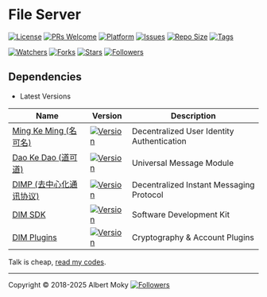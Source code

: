 # File Server

[![License](https://img.shields.io/github/license/dimpart/fileserver-py)](https://github.com/dimpart/fileserver-py/blob/master/LICENSE)
[![PRs Welcome](https://img.shields.io/badge/PRs-welcome-brightgreen.svg)](https://github.com/dimpart/fileserver-py/pulls)
[![Platform](https://img.shields.io/badge/Platform-Python%203-brightgreen.svg)](https://github.com/dimpart/fileserver-py/wiki)
[![Issues](https://img.shields.io/github/issues/dimpart/fileserver-py)](https://github.com/dimpart/fileserver-py/issues)
[![Repo Size](https://img.shields.io/github/repo-size/dimpart/fileserver-py)](https://github.com/dimpart/fileserver-py/archive/refs/heads/main.zip)
[![Tags](https://img.shields.io/github/tag/dimpart/fileserver-py)](https://github.com/dimpart/fileserver-py/tags)

[![Watchers](https://img.shields.io/github/watchers/dimpart/fileserver-py)](https://github.com/dimpart/fileserver-py/watchers)
[![Forks](https://img.shields.io/github/forks/dimpart/fileserver-py)](https://github.com/dimpart/fileserver-py/forks)
[![Stars](https://img.shields.io/github/stars/dimpart/fileserver-py)](https://github.com/dimpart/fileserver-py/stargazers)
[![Followers](https://img.shields.io/github/followers/dimpart)](https://github.com/orgs/dimpart/followers)

## Dependencies

* Latest Versions

| Name | Version | Description |
|------|---------|-------------|
| [Ming Ke Ming (名可名)](https://github.com/dimchat/mkm-py) | [![Version](https://img.shields.io/pypi/v/mkm)](https://pypi.org/project/mkm) | Decentralized User Identity Authentication |
| [Dao Ke Dao (道可道)](https://github.com/dimchat/dkd-py) | [![Version](https://img.shields.io/pypi/v/dkd)](https://pypi.org/project/dkd) | Universal Message Module |
| [DIMP (去中心化通讯协议)](https://github.com/dimchat/core-py) | [![Version](https://img.shields.io/pypi/v/dimp)](https://pypi.org/project/dimp) | Decentralized Instant Messaging Protocol |
| [DIM SDK](https://github.com/dimchat/sdk-py) | [![Version](https://img.shields.io/pypi/v/dimsdk)](https://pypi.org/project/dimsdk) | Software Development Kit |
| [DIM Plugins](https://github.com/dimchat/sdk-dart) | [![Version](https://img.shields.io/pypi/v/dimplugins)](https://pypi.org/project/dimplugins) | Cryptography & Account Plugins |

Talk is cheap, [read my codes](https://github.com/dimpart/fileserver-py).

----

Copyright &copy; 2018-2025 Albert Moky
[![Followers](https://img.shields.io/github/followers/moky)](https://github.com/moky?tab=followers)
